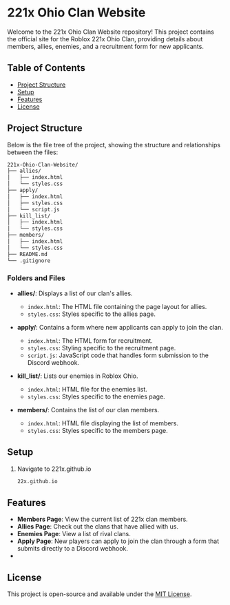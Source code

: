 # 221x Ohio Clan Website

Welcome to the 221x Ohio Clan Website repository! This project contains the official site for the Roblox 221x Ohio Clan, providing details about members, allies, enemies, and a recruitment form for new applicants.

## Table of Contents
- [Project Structure](#project-structure)
- [Setup](#setup)
- [Features](#features)
- [License](#license)

## Project Structure

Below is the file tree of the project, showing the structure and relationships between the files:

```bash
221x-Ohio-Clan-Website/
├── allies/
│   ├── index.html
│   └── styles.css
├── apply/
│   ├── index.html
│   ├── styles.css
│   └── script.js
├── kill_list/
│   ├── index.html
│   └── styles.css
├── members/
│   ├── index.html
│   └── styles.css
├── README.md
└── .gitignore
```

### Folders and Files

- **allies/**: Displays a list of our clan's allies.
  - `index.html`: The HTML file containing the page layout for allies.
  - `styles.css`: Styles specific to the allies page.
  
- **apply/**: Contains a form where new applicants can apply to join the clan.
  - `index.html`: The HTML form for recruitment.
  - `styles.css`: Styling specific to the recruitment page.
  - `script.js`: JavaScript code that handles form submission to the Discord webhook.

- **kill_list/**: Lists our enemies in Roblox Ohio.
  - `index.html`: HTML file for the enemies list.
  - `styles.css`: Styles specific to the enemies page.

- **members/**: Contains the list of our clan members.
  - `index.html`: HTML file displaying the list of members.
  - `styles.css`: Styles specific to the members page.

## Setup

1. Navigate to 221x.github.io
   ```bash
   22x.github.io
   ```
## Features

- **Members Page**: View the current list of 221x clan members.
- **Allies Page**: Check out the clans that have allied with us.
- **Enemies Page**: View a list of rival clans.
- **Apply Page**: New players can apply to join the clan through a form that submits directly to a Discord webhook.
- 
## License

This project is open-source and available under the [MIT License](LICENSE).
